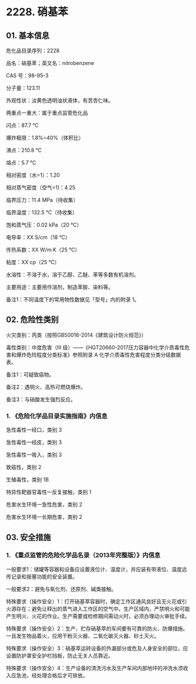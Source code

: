 # 2228. 硝基苯

## 01. 基本信息

危化品目录序列：2228

品名：硝基苯；英文名：nitrobenzene

CAS 号：98-95-3

分子量：123.11

外观性状：淡黄色透明油状液体，有苦杏仁味。

两重点一重大：属于重点监管危化品

闪点：87.7 ℃

爆炸极限：1.8%~40%（体积比）

沸点：210.8 ℃

熔点：5.7 ℃

相对密度（水=1）：1.20

相对蒸气密度（空气=1)：4.25

临界压力：11.4 MPa（待收集）

临界温度：132.5 ℃（待收集）

饱和蒸气压：0.02 kPa（20 ℃）

电导率：XX S/cm（18 ℃）

传热系数：XX W/m·K（25 ℃）

粘度：XX cp（25 ℃）

水溶性：不溶于水，溶于乙醇、乙醚、苯等多数有机溶剂。

主要用途：主要用作溶剂，制造苯胺、染料等。

备注1：不同温度下的常用物性数据见「型号」内的附录 1。

## 02. 危险性类别

火灾类别：丙类（按照GB50016-2014《建筑设计防火规范》）

毒性类别：中度危害（Ⅲ 级）——《HGT20660-2017压力容器中化学介质毒性危害和爆炸危险程度分类标准》参照附录 A 化学介质毒性危害程度分类分级数据表。

备注1：可疑致癌物。

备注2：遇明火、高热可燃烧爆炸。

备注3：与硝酸发生强烈反应。

### 1. 《危险化学品目录实施指南》内信息

急性毒性一经口，类别 3 

急性毒性一经皮，类别 3 

急性毒性一吸入，类别 3

致癌性，类别 2 

生殖毒性，类别 1B

特异性靶器官毒性一反复接触，类别 1 

危害水生环境一急性危害，类别 2 

危害水生环境一长期危害，类别 2

## 03. 安全措施

### 1. 《重点监管的危险化学品名录（2013年完整版）》内信息

一般要求1：储罐等容器和设备应设置液位计、温度计，并应装有带液位、温度远传记录和报瞽功能的安全装置。

一般要求2：避免与氧化剂、还原剂、碱类接触。

特殊要求（操作安全）1：打开硝基萃容器时，确定工作区通风良好且无火花或引火源存在；避免让释出的蒸气进入工作区的空气中。生产区域内，严禁明火和可能产生明火、火花的作业。生产需要或检修期间需动火时，必须办理动火审批手续。

特殊要求（操作安全）2：生产、贮存硝基萃的车间要有可靠的防火、防爆措施。一且发生物品着火，应用干粉灭火器、二氧化碳灭火器、砂土灭火。

特殊要求（操作安全）3：硝基萃运转设备的外漏部分或危及人身安全的部位，应设置防护罩安全护栏挡板，防止无关人员靠近。

特殊要求（操作安全）4：生产设备的清洗污水及生产车间内部地坪的冲洗水须收入应急池，经处理合格后才可排放。
